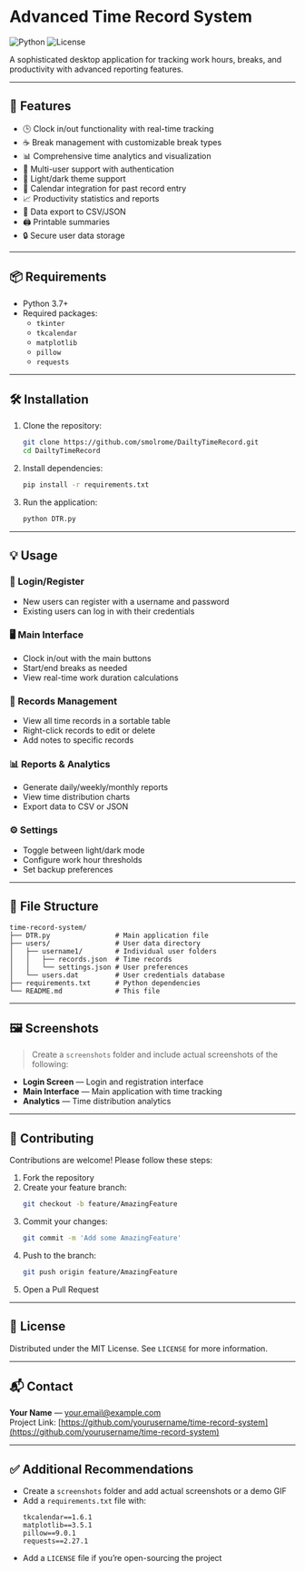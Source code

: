 # Advanced Time Record System

![Python](https://img.shields.io/badge/python-3.7%2B-blue)
![License](https://img.shields.io/badge/license-MIT-green)

A sophisticated desktop application for tracking work hours, breaks, and productivity with advanced reporting features.

---

## 🚀 Features

- 🕒 Clock in/out functionality with real-time tracking  
- ☕ Break management with customizable break types  
- 📊 Comprehensive time analytics and visualization  
- 👤 Multi-user support with authentication  
- 🌙 Light/dark theme support  
- 📅 Calendar integration for past record entry  
- 📈 Productivity statistics and reports  
- 💾 Data export to CSV/JSON  
- 🖨️ Printable summaries  
- 🔒 Secure user data storage  

---

## 📦 Requirements

- Python 3.7+
- Required packages:
  - `tkinter`
  - `tkcalendar`
  - `matplotlib`
  - `pillow`
  - `requests`

---

## 🛠️ Installation

1. Clone the repository:

   ```bash
   git clone https://github.com/smolrome/DailtyTimeRecord.git
   cd DailtyTimeRecord
   ```

2. Install dependencies:

   ```bash
   pip install -r requirements.txt
   ```

3. Run the application:

   ```bash
   python DTR.py
   ```

---

## 💡 Usage

### 🔐 Login/Register

- New users can register with a username and password  
- Existing users can log in with their credentials  

### 🖥️ Main Interface

- Clock in/out with the main buttons  
- Start/end breaks as needed  
- View real-time work duration calculations  

### 📁 Records Management

- View all time records in a sortable table  
- Right-click records to edit or delete  
- Add notes to specific records  

### 📊 Reports & Analytics

- Generate daily/weekly/monthly reports  
- View time distribution charts  
- Export data to CSV or JSON  

### ⚙️ Settings

- Toggle between light/dark mode  
- Configure work hour thresholds  
- Set backup preferences  

---

## 📂 File Structure

```
time-record-system/
├── DTR.py                # Main application file
├── users/                # User data directory
│   ├── username1/        # Individual user folders
│   │   ├── records.json  # Time records
│   │   └── settings.json # User preferences
│   └── users.dat         # User credentials database
├── requirements.txt      # Python dependencies
└── README.md             # This file
```

---

## 🖼️ Screenshots

> Create a `screenshots` folder and include actual screenshots of the following:

- **Login Screen** — Login and registration interface  
- **Main Interface** — Main application with time tracking  
- **Analytics** — Time distribution analytics  

---

## 🤝 Contributing

Contributions are welcome! Please follow these steps:

1. Fork the repository  
2. Create your feature branch:  
   ```bash
   git checkout -b feature/AmazingFeature
   ```
3. Commit your changes:  
   ```bash
   git commit -m 'Add some AmazingFeature'
   ```
4. Push to the branch:  
   ```bash
   git push origin feature/AmazingFeature
   ```
5. Open a Pull Request  

---

## 📜 License

Distributed under the MIT License. See `LICENSE` for more information.

---

## 📬 Contact

**Your Name** — your.email@example.com  
Project Link: [https://github.com/yourusername/time-record-system](https://github.com/yourusername/time-record-system)

---

## ✅ Additional Recommendations

- Create a `screenshots` folder and add actual screenshots or a demo GIF  
- Add a `requirements.txt` file with:
  ```
  tkcalendar==1.6.1
  matplotlib==3.5.1
  pillow==9.0.1
  requests==2.27.1
  ```
- Add a `LICENSE` file if you’re open-sourcing the project
